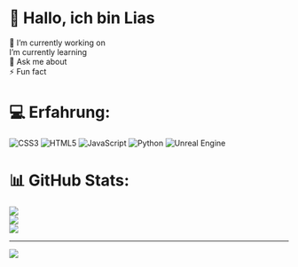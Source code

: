 # 💫 Hallo, ich bin Lias
🔭 I’m currently working on<br>
I’m currently learning<br>💬 Ask me about<br>⚡ Fun fact


# 💻 Erfahrung:
![CSS3](https://img.shields.io/badge/css3-%231572B6.svg?style=for-the-badge&logo=css3&logoColor=white) ![HTML5](https://img.shields.io/badge/html5-%23E34F26.svg?style=for-the-badge&logo=html5&logoColor=white) ![JavaScript](https://img.shields.io/badge/javascript-%23323330.svg?style=for-the-badge&logo=javascript&logoColor=%23F7DF1E) ![Python](https://img.shields.io/badge/python-3670A0?style=for-the-badge&logo=python&logoColor=ffdd54) ![Unreal Engine](https://img.shields.io/badge/unrealengine-%23313131.svg?style=for-the-badge&logo=unrealengine&logoColor=white)
# 📊 GitHub Stats:
![](https://github-readme-stats.vercel.app/api?username=Lias-Albiez&theme=merko&hide_border=false&include_all_commits=false&count_private=false)<br/>
![](https://nirzak-streak-stats.vercel.app/?user=Lias-Albiez&theme=merko&hide_border=false)<br/>
![](https://github-readme-stats.vercel.app/api/top-langs/?username=Lias-Albiez&theme=merko&hide_border=false&include_all_commits=false&count_private=false&layout=compact)

---
[![](https://visitcount.itsvg.in/api?id=Lias-Albiez&icon=0&color=0)](https://visitcount.itsvg.in)

<!-- Proudly created with GPRM ( https://gprm.itsvg.in ) -->
